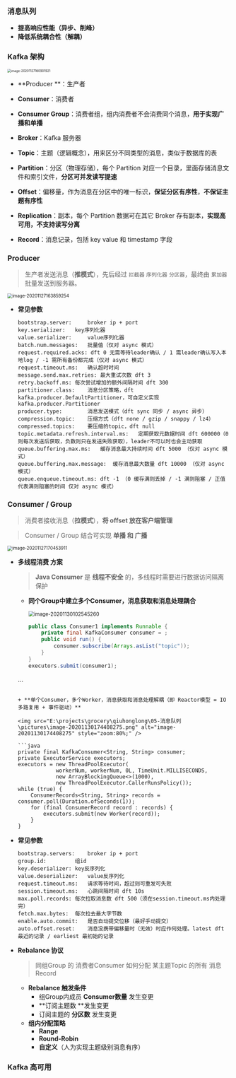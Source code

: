 ### 消息队列

+ **提高响应性能（异步、削峰）**
+ **降低系统耦合性（解耦）**



### Kafka 架构

<img src="E:\projects\grocery\qiuhonglong\05-消息队列\pictures\image-20201127160901921.png" alt="image-20201127160901921" style="zoom:50%;" />

+ **Producer **：生产者

+ **Consumer**：消费者

+ **Consumer Group**：消费者组，组内消费者不会消费同个消息，**用于实现广播和单播**

+ **Broker**：Kafka 服务器

+ **Topic**：主题（逻辑概念），用来区分不同类型的消息，类似于数据库的表

+ **Partition**：分区（物理存储），每个 Partition 对应一个目录，里面存储消息文件和索引文件，**分区可并发读写提速**

+ **Offset**：偏移量，作为消息在分区中的唯一标识，**保证分区有序性**，**不保证主题有序性**

+ **Replication**：副本，每个 Partition 数据可在其它 Broker 存有副本，**实现高可用，不支持读写分离**

+ **Record**：消息记录，包括 key value 和 timestamp 字段

  

### Producer

> 生产者发送消息（**推模式**），先后经过  `拦截器`  `序列化器`  `分区器`，最终由  `累加器`  批量发送到服务器。

<img src="E:\projects\grocery\qiuhonglong\05-消息队列\pictures\image-20201127163859254.png" alt="image-20201127163859254" style="zoom:70%;" />

+ **常见参数**

  ```properties
  bootstrap.server: 	broker ip + port
  key.serializer: 	key序列化器
  value.serializer: 	value序列化器
  batch.num.messages:	批量值（仅对 async 模式）
  request.required.acks: dft 0 无需等待leader确认 / 1 需leader确认写入本地log / -1 需所有备份都完成（仅对 async 模式）
  request.timeout.ms:	确认超时时间
  message.send.max.retries:	最大重试次数 dft 3
  retry.backoff.ms:	每次尝试增加的额外间隔时间 dft 300
  partitioner.class:	消息分区策略，dft kafka.producer.DefaultPartitioner，可自定义实现 kafka.producer.Partitioner
  producer.type:		消息发送模式（dft sync 同步 / async 异步）
  compression.topic:	压缩方式（dft none / gzip / snappy / lz4）
  compressed.topics:	要压缩的topic，dft null
  topic.metadata.refresh.interval.ms:	定期获取元数据时间 dft 600000（0则每次发送后获取，负数则只在发送失败获取），leader不可以时也会主动获取
  queue.buffering.max.ms:	缓存消息最大持续时间 dft 5000 （仅对 async 模式）
  queue.buffering.max.message:	缓存消息最大数量 dft 10000 （仅对 async 模式）
  queue.enqueue.timeout.ms:	dft -1 （0 缓存满则丢掉 / -1 满则阻塞 / 正值代表满则阻塞的时间 仅对 async 模式）
  ```



### Consumer / Group

> 消费者接收消息（**拉模式**），**将 offset 放在客户端管理** 

> Consumer / Group 结合可实现 **单播 和 广播**

<img src="E:\projects\grocery\qiuhonglong\05-消息队列\pictures\image-20201127170453911.png" alt="image-20201127170453911" style="zoom:70%;" />

+ **多线程消费 方案**

  > **Java Consumer** 是 **线程不安全** 的，多线程时需要进行数据访问隔离保护

  + **同个Group中建立多个Consumer，消息获取和消息处理耦合**

    <img src="E:\projects\grocery\qiuhonglong\05-消息队列\pictures\image-20201130102545260.png" alt="image-20201130102545260" style="zoom:80%;" />
  
    ```java
    public class Consumer1 implements Runnable {
        private final KafkaConsumer consumer = ;
        public void run() {
            consumer.subscribe(Arrays.asList("topic"));
        }
    }
    executors.submit(consumer1);
  ...
    ```

  + **单个Consumer，多个Worker，消息获取和消息处理解耦（即 Reactor模型 = IO多路复用 + 事件驱动）**

    <img src="E:\projects\grocery\qiuhonglong\05-消息队列\pictures\image-20201130174408275.png" alt="image-20201130174408275" style="zoom:80%;" />
  
    ```java
    private final KafkaConsumer<String, String> consumer;
    private ExecutorService executors;
    executors = new ThreadPoolExecutor(
                workerNum, workerNum, 0L, TimeUnit.MILLISECONDS,
                new ArrayBlockingQueue<>(1000),
                new ThreadPoolExecutor.CallerRunsPolicy());
    while (true) {
    	ConsumerRecords<String, String> records = consumer.poll(Duration.ofSeconds(1));
      	for (final ConsumerRecord record : records) {
        	executors.submit(new Worker(record));
      	}
    }
    ```
  
+ **常见参数**

  ```properties
  bootstrap.servers:	broker ip + port
  group.id:			组id
  key.deserializer:	key反序列化
  value.deserializer:	value反序列化
  request.timeout.ms:	请求等待时间，超过则可重发可失败
  session.timeout.ms:	心跳间隔时间 dft 10s
  max.poll.records:	每次拉取消息数 dft 500（须在session.timeout.ms内处理完）
  fetch.max.bytes:	每次拉去最大字节数
  enable.auto.commit:	是否自动提交位移（最好手动提交）
  auto.offset.reset:	消息没携带偏移量时（无效）时应作何处理。latest dft 最近的记录 / earliest 最初始的记录
  ```

+ **Rebalance 协议**

  > 同组Group 的 消费者Consumer 如何分配 某主题Topic 的所有 消息Record

  + **Rebalance 触发条件**
    + 组Group内成员 **Consumer数量** 发生变更
    + **订阅主题数 **发生变更
    + 订阅主题的 **分区数** 发生变更
  + **组内分配策略**
    + **Range**
    + **Round-Robin**
    + **自定义**（人为实现主题级别消息有序）



### Kafka 高可用
